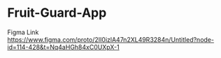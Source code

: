# Fruit-Guard-App
Figma Link
https://www.figma.com/proto/2II0izlA47n2XL49R3284n/Untitled?node-id=114-428&t=Nq4aHGh84xC0UXpX-1
